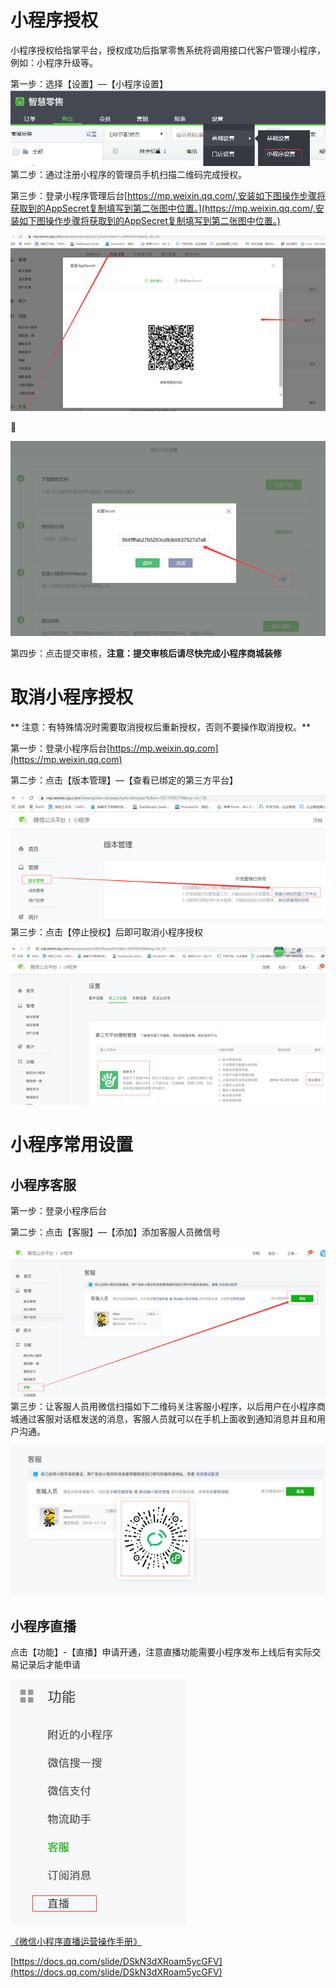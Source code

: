 # 小程序授权

小程序授权给指掌平台，授权成功后指掌零售系统将调用接口代客户管理小程序，例如：小程序升级等。

第一步：选择【设置】—【小程序设置】![](/assets/import20208201747.png) 第二步：通过注册小程序的管理员手机扫描二维码完成授权。

第三步：登录小程序管理后台[https://mp.weixin.qq.com/,安装如下图操作步骤将获取到的AppSecret复制填写到第二张图中位置。](https://mp.weixin.qq.com/,安装如下图操作步骤将获取到的AppSecret复制填写到第二张图中位置。)

![](/assets/import20208201749.png)



![](/assets/import20208201750.png)

第四步：点击提交审核，**注意：提交审核后请尽快完成小程序商城装修**

# 取消小程序授权

** 注意：有特殊情况时需要取消授权后重新授权，否则不要操作取消授权。**

第一步：登录小程序后台[https://mp.weixin.qq.com](https://mp.weixin.qq.com)

第二步：点击【版本管理】—【查看已绑定的第三方平台】

![](/assets/import20208201753.png)  
 第三步：点击【停止授权】后即可取消小程序授权

![](/assets/import20208201754.png)

# 小程序常用设置

## 小程序客服

第一步：登录小程序后台

第二步：点击【客服】—【添加】添加客服人员微信号

![](/assets/import20208201759.png)  
 第三步：让客服人员用微信扫描如下二维码关注客服小程序，以后用户在小程序商城通过客服对话框发送的消息，客服人员就可以在手机上面收到通知消息并且和用户沟通。

![](/assets/import20208201800.png)

## 小程序直播

点击【功能】-【直播】申请开通，注意直播功能需要小程序发布上线后有实际交易记录后才能申请

![](/assets/import20208201803.png)

[《微信小程序直播运营操作手册》](https://docs.qq.com/slide/DSkN3dXRoam5ycGFV)

[https://docs.qq.com/slide/DSkN3dXRoam5ycGFV](https://docs.qq.com/slide/DSkN3dXRoam5ycGFV)

